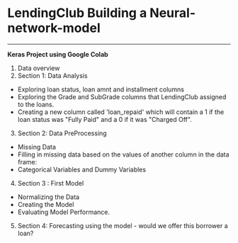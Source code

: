 # LendingClub Building a Neural-network-model
---

**Keras Project using Google Colab**
1.   Data overview
2.   Section 1: Data Analysis
  *    Exploring loan status, loan amnt and installment columns
  *    Exploring the Grade and SubGrade columns that LendingClub assigned to the loans.
  *    Creating a new column called 'loan_repaid' which will contain a 1 if the loan status was "Fully Paid" and a 0 if it was "Charged Off".
3.   Section 2: Data PreProcessing
  *    Missing Data
  *    Filling in missing data based on the values of another column in the data frame:
  *    Categorical Variables and Dummy Variables
4.   Section 3 : First Model
  *    Normalizing the Data
  *    Creating the Model
  *    Evaluating Model Performance.
5.   Section 4: Forecasting using the model - would we offer this borrower a loan?
